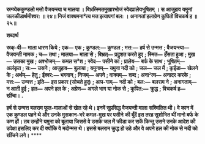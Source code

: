 **स्रग्व्येककुण्डलो मत्तो वैजयन्त्या च मालया ।** **बिभ्रत्स्मितमुखाश्भोजं स्वेदप्रालेयभूषितम् ।** **स आजुहाव यमुनां जलक्रीडार्थमीश्वर: ॥ २४॥** **निजं वाक्यमना²त्य मत्त इत्यापगां बल: ।** **अनागतां हलाग्रेण कुपितो विचकर्ष ह ॥ २५॥** 

**शब्दार्थ** 

**स्रक्-वी—** **माला धारण किये** **; एक—** **एक** **; कुण्डल:—** **कुण्डल** **; मत्त:—** **हर्ष से उन्मत्त** **; वैजयन्त्या—** **वैजयन्ती नामक** **; च—** **तथा** **; मालया—** **माला से** **; बिभ्रत्—** **प्रदॢशत करते हुए** **; स्मित—** **हँसता हुआ** **; मुख—** **उसका मुख** **; अश्भोजम्—** **कमल स²श** **;** **स्वेद—** **पसीने का** **; प्रालेय—** **बर्फ के साथ** **; भूषितम्—** **अलंकृत** **; स:—** **उसने** **; आजुहाव—** **बुलाया** **; यमुनाम्—** **यमुना नदी को** **;** **जल—** **जल में** **; कृईडा—** **खेलने के** **; अर्थम्—** **हेतु** **; ईश्वर:—** **भगवान्** **; निजम्—** **अपने** **; वाक्यम्—** **शब्द** **; अना²त्य—** **अनादर** **करके** **; मत्त:—** **उन्मत्त** **; इति—** **इस प्रकार (सोचते हुए)** **; आप-गाम्—** **नदी को** **; बल:—** **बलराम ने** **; अनागताम्—** **न आती हुई** **;** **हल—** **अपने हल के** **; अग्रेण—** **अगले भाग या नोक से** **; कुपित:—** **क्रुद्ध** **; विचकर्ष ह—** **खींचा।** **.** 

**हर्ष से उन्मत्त बलराम फूल-मालाओं से खेल रहे थे। इनमें सुप्रसिद्ध वैजयन्ती माला** **सश्मिलित थी। वे कान में एक कुण्डल पहने थे और उनके मुसकान-भरे कमल-मुख पर पसीने** **की बूँदें इस तरह सुशोभित थीं मानो बर्फ के कण हों। तब उन्होंने यमुना को बुलाया जिससे वे** **उसके जल में क्रीडा कर सकें किन्तु उसने उनके आदेश की उपेक्षा इसलिए कर दी क्योंकि वे** **मदोन्मत्त थे। इससे बलराम क्रुद्ध हो उठे और वे अपने हल की नोक से नदी को खींचने लगे।** **** 